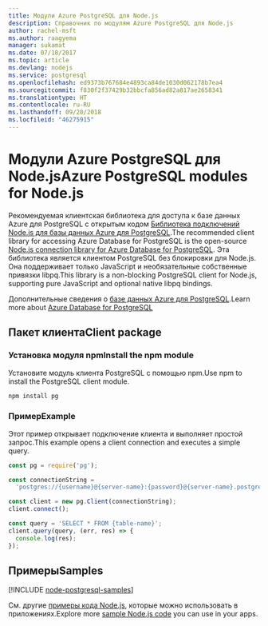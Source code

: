 ```yaml
---
title: Модули Azure PostgreSQL для Node.js
description: Справочник по модулям Azure PostgreSQL для Node.js
author: rachel-msft
ms.author: raagyema
manager: sukamat
ms.date: 07/18/2017
ms.topic: article
ms.devlang: nodejs
ms.service: postgresql
ms.openlocfilehash: ed9373b767684e4893ca84de1030d062178b7ea4
ms.sourcegitcommit: f830f2f37429b32bbcfa856ad82a817ae2658341
ms.translationtype: HT
ms.contentlocale: ru-RU
ms.lasthandoff: 09/20/2018
ms.locfileid: "46275915"
---
```

# <a name="azure-postgresql-modules-for-nodejs"></a><span data-ttu-id="ce2a1-103">Модули Azure PostgreSQL для Node.js</span><span class="sxs-lookup"><span data-stu-id="ce2a1-103">Azure PostgreSQL modules for Node.js</span></span>

<span data-ttu-id="ce2a1-104">Рекомендуемая клиентская библиотека для доступа к базе данных Azure для PostgreSQL с открытым кодом [Библиотека подключений Node.js для базы данных Azure для PostgreSQL](https://www.npmjs.com/package/pg).</span><span class="sxs-lookup"><span data-stu-id="ce2a1-104">The recommended client library for accessing Azure Database for PostgreSQL is the open-source [Node.js connection library for Azure Database for PostgreSQL](https://www.npmjs.com/package/pg).</span></span> <span data-ttu-id="ce2a1-105">Эта библиотека является клиентом PostgreSQL без блокировки для Node.js. Она поддерживает только JavaScript и необязательные собственные привязки libpq.</span><span class="sxs-lookup"><span data-stu-id="ce2a1-105">This library is a non-blocking PostgreSQL client for Node.js, supporting pure JavaScript and optional native libpq bindings.</span></span>

<span data-ttu-id="ce2a1-106">Дополнительные сведения о [базе данных Azure для PostgreSQL](https://docs.microsoft.com/azure/postgresql/).</span><span class="sxs-lookup"><span data-stu-id="ce2a1-106">Learn more about [Azure Database for PostgreSQL](https://docs.microsoft.com/azure/postgresql/)</span></span>

## <a name="client-package"></a><span data-ttu-id="ce2a1-107">Пакет клиента</span><span class="sxs-lookup"><span data-stu-id="ce2a1-107">Client package</span></span>

### <a name="install-the-npm-module"></a><span data-ttu-id="ce2a1-108">Установка модуля npm</span><span class="sxs-lookup"><span data-stu-id="ce2a1-108">Install the npm module</span></span>

<span data-ttu-id="ce2a1-109">Установите модуль клиента PostgreSQL с помощью npm.</span><span class="sxs-lookup"><span data-stu-id="ce2a1-109">Use npm to install the PostgreSQL client module.</span></span>

```bash
npm install pg
```   

### <a name="example"></a><span data-ttu-id="ce2a1-110">Пример</span><span class="sxs-lookup"><span data-stu-id="ce2a1-110">Example</span></span>

<span data-ttu-id="ce2a1-111">Этот пример открывает подключение клиента и выполняет простой запрос.</span><span class="sxs-lookup"><span data-stu-id="ce2a1-111">This example opens a client connection and executes a simple query.</span></span>

```javascript
const pg = require('pg');

const connectionString =
  'postgres://{username}@{server-name}:{password}@{server-name}.postgres.database.azure.com:5432/{database-name}?ssl=true';

const client = new pg.Client(connectionString);
client.connect();

const query = 'SELECT * FROM {table-name}';
client.query(query, (err, res) => {
  console.log(res);
});
```

## <a name="samples"></a><span data-ttu-id="ce2a1-112">Примеры</span><span class="sxs-lookup"><span data-stu-id="ce2a1-112">Samples</span></span>

[!INCLUDE [node-postgresql-samples](../docs-ref-conceptual/includes/postgresql-samples.md)]

<span data-ttu-id="ce2a1-113">См. другие [примеры кода Node.js](https://azure.microsoft.com/resources/samples/?platform=nodejs), которые можно использовать в приложениях.</span><span class="sxs-lookup"><span data-stu-id="ce2a1-113">Explore more [sample Node.js code](https://azure.microsoft.com/resources/samples/?platform=nodejs) you can use in your apps.</span></span>
